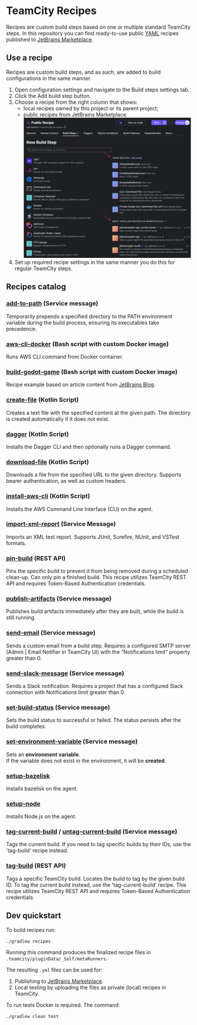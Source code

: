 # TeamCity Recipes

Recipes are custom build steps based on one or multiple standard TeamCity steps. 
In this repository you can find ready-to-use public [YAML](yaml-specification/TeamCity%20Recipes%20YAML%20format%20specification.md) recipes published to [JetBrains Marketplace](https://plugins.jetbrains.com/teamcity_recipe).

## Use a recipe
Recipes are custom build steps, and as such, are added to build configurations in the same manner.

1. Open configuration settings and navigate to the Build steps settings tab.
2. Click the Add build step button.
3. Choose a recipe from the right column that shows:
   - local recipes owned by this project or its parent project;
   - public recipes from JetBrains Marketplace.
     ![img.png](assets/add-build-step.png)
4. Set up required recipe settings in the same manner you do this for regular TeamCity steps.

## Recipes catalog

### [add-to-path](src/add-to-path/README.md) (Service message)
Temporarily prepends a specified directory to the PATH environment variable during the build process, ensuring its executables take precedence.

### [aws-cli-docker](src/aws/aws-cli-docker/README.md) (Bash script with custom Docker image)
Runs AWS CLI command from Docker container.

### [build-godot-game](src/build-godot-game/README.md) (Bash script with custom Docker image)
Recipe example based on article content from [JetBrains Blog](https://blog.jetbrains.com/teamcity/2024/10/automating-godot-game-builds-with-teamcity/).

### [create-file](src/create-file/README.md) (Kotlin Script)
Creates a text file with the specified content at the given path.
The directory is created automatically if it does not exist.

### [dagger](src/dagger/README.md) (Kotlin Script)
Installs the Dagger CLI and then optionally runs a Dagger command.

### [download-file](src/download-file/README.md) (Kotlin Script)
Downloads a file from the specified URL to the given directory.
Supports bearer authentication, as well as custom headers.

### [install-aws-cli](src/aws/install-aws-cli/README.md) (Kotlin Script)
Installs the AWS Command Line Interface (CLI) on the agent.

### [import-xml-report](src/import-xml-report/README.md) (Service Message)
Imports an XML test report.
Supports JUnit, Surefire, NUnit, and VSTest formats.

### [pin-build](src/pin-build/README.md) (REST API)
Pins the specific build to prevent it from being removed during a scheduled clean-up.
Can only pin a finished build.
This recipe utilizes TeamCity REST API and requires Token-Based Authentication credentials.

### [publish-artifacts](src/publish-artifacts/README.md) (Service message)
Publishes build artifacts immediately after they are built, while the build is still running.

### [send-email](src/send-email/README.md) (Service message)
Sends a custom email from a build step.
Requires a configured SMTP server (Admin | Email Notifier in TeamCity UI) with the “Notifications limit” property greater than 0.

### [send-slack-message](src/send-slack-message/README.md) (Service message)
Sends a Slack notification.
Requires a project that has a configured Slack connection with Notifications limit greater than 0.

### [set-build-status](src/set-build-status/README.md) (Service message)
Sets the build status to successful or failed. The status persists after the build completes.

### [set-environment-variable](src/set-environment-variable/README.md) (Service message)
Sets an **environment variable**.  
If the variable does not exist in the environment, it will be **created**.

### [setup-bazelisk](src/setup-bazelisk/README.md)
Installs bazelisk on the agent.

### [setup-node](src/setup-node/README.md)
Installs Node.js on the agent.

### [tag-current-build](src/tag-current-build/README.md) / [untag-current-build](src/untag-current-build/README.md) (Service message)
Tags the current build.
If you need to tag specific builds by their IDs, use the 'tag-build' recipe instead.

### [tag-build](src/tag-build/README.md) (REST API)
Tags a specific TeamCity build. Locates the build to tag by the given build ID.
To tag the current build instead, use the 'tag-current-build' recipe.
This recipe utilizes TeamCity REST API and requires Token-Based Authentication credentials.

## Dev quickstart
To build recipes run:
```bash
./gradlew recipes
```

Running this command produces the finalized recipe files in `.teamcity/pluginData/_Self/metaRunners`.

The resulting `.yml` files can be used for:
1. Publishing to [JetBrains Marketplace](https://plugins.jetbrains.com/teamcity_recipe).
2. Local testing by uploading the files as private (local) recipes in TeamCity.

To run tests Docker is required. The command:
```bash
./gradlew clean test